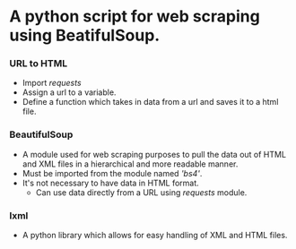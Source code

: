 # A python script for web scraping using BeatifulSoup.

### URL to HTML

- Import _requests_
- Assign a url to a variable.
- Define a function which takes in data from a url and saves it to a html file.

### BeautifulSoup

- A module used for web scraping purposes to pull the data out of HTML and XML files in a hierarchical and more readable manner.
- Must be imported from the module named _'bs4'_.
- It's not necessary to have data in HTML format.
  - Can use data directly from a URL using _requests_ module.

### lxml

- A python library which allows for easy handling of XML and HTML files.
